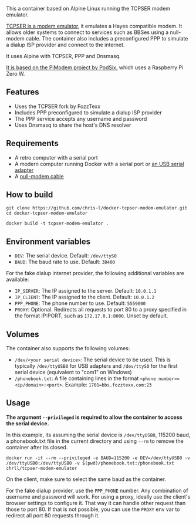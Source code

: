 This a container based on Alpine Linux running the TCPSER modem emulator.

[TCPSER is a modem emulator](https://github.com/FozzTexx/tcpser), it emulates a Hayes compatible modem. It allows older systems to connect to services such as BBSes using a null-modem cable.
The container also includes a preconfigured PPP to simulate a dialup ISP provider and connect to the internet.

It uses Alpine with TCPSER, PPP and Dnsmasq.

[It is based on the PiModem project by PodSix,](http://podsix.org/articles/pimodem/) which uses a Raspberry Pi Zero W.

## Features

* Uses the TCPSER fork by FozzTexx
* Includes PPP preconfigured to simulate a dialup ISP provider
* The PPP service accepts any username and password
* Uses Dnsmasq to share the host's DNS resolver

## Requirements

* A retro computer with a serial port
* A modern computer running Docker with a serial port or [an USB serial adapter](https://en.wikipedia.org/wiki/File:FTDI_USB_SERIAL.jpg)
* A [null-modem cable](https://en.wikipedia.org/wiki/Null_modem)

## How to build

```shell
git clone https://github.com/chris-l/docker-tcpser-modem-emulator.git
cd docker-tcpser-modem-emulator

docker build -t tcpser-modem-emulator .
```

## Environment variables

* `DEV`: The serial device. Default: `/dev/ttyS0`
* `BAUD`: The baud rate to use. Default: `38400`

For the fake dialup internet provider, the following additional variables are available:

* `IP_SERVER`: The IP assigned to the server. Default: `10.0.1.1`
* `IP_CLIENT`: The IP assigned to the client. Default: `10.0.1.2`
* `PPP_PHONE`: The phone number to use. Default: `5559000`
* `PROXY`: Optional. Redirects all requests to port 80 to a proxy specified in the format IP:PORT, such as `172.17.0.1:8000`. Unset by default.

## Volumes

The container also supports the following volumes:

* `/dev/<your serial device>`: The serial device to be used. This is typically `/dev/ttyUSB0` for USB adapters and `/dev/ttyS0` for the first serial device (equivalent to "com1" on Windows)
* `/phonebook.txt`: A file containing lines in the format `<phone number>=<ip/domain>:<port>`. Example: `1701=bbs.fozztexx.com:23`

## Usage

**The argument `--privileged` is required to allow the container to access the serial device.**

In this example, its assuming the serial device is `/dev/ttyUSB0`, 115200 baud, a phonebook.txt file in the current directory and using `--rm` to remove the container after its closed.

```shell
docker run -it --rm --privileged -e BAUD=115200 -e DEV=/dev/ttyUSB0 -v /dev/ttyUSB0:/dev/ttyUSB0 -v $(pwd)/phonebook.txt:/phonebook.txt chrll/tcpser-modem-emulator
```

On the client, make sure to select the same baud as the container.

For the fake dialup provider, use the `PPP_PHONE` number. Any combination of username and password will work. For using a proxy, ideally use the client's browser settings to configure it. That way it can handle other request than those to port 80. If that is not possible, you can use the `PROXY` env var to redirect all port 80 requests through it.
